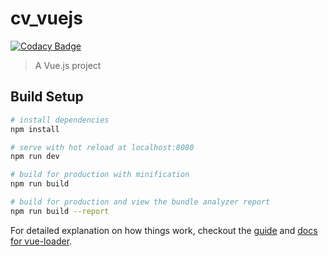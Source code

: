 # cv_vuejs

[![Codacy Badge](https://api.codacy.com/project/badge/Grade/88973e2ea2c54e5eb160caf978661aa2)](https://www.codacy.com/app/cl.steeve/cv_vuejs?utm_source=github.com&utm_medium=referral&utm_content=TokaLazy/cv_vuejs&utm_campaign=badger)

> A Vue.js project

## Build Setup

``` bash
# install dependencies
npm install

# serve with hot reload at localhost:8080
npm run dev

# build for production with minification
npm run build

# build for production and view the bundle analyzer report
npm run build --report
```

For detailed explanation on how things work, checkout the [guide](http://vuejs-templates.github.io/webpack/) and [docs for vue-loader](http://vuejs.github.io/vue-loader).
